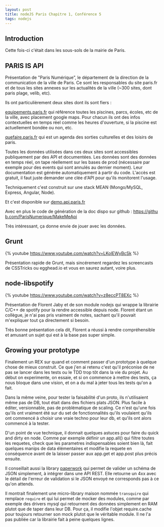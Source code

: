 ```yaml
---
layout: post
title: nodeJS Paris Chapitre 1, Conférence 5
tags: nodejs
---
```


## Introduction

Cette fois-ci c'était dans les sous-sols de la mairie de Paris.

## PARIS IS API

Présentation de "Paris Numérique”, le département de la direction de la
communication de la ville de Paris. Ce sont les responsables du site paris.fr
et de tous les sites annexes sur les actualités de la ville (~300 sites, dont
paris plage, velib, etc).

Ils ont particulièrement deux sites dont ils sont fiers :

[equipements.paris.fr](http://equipements.paris.fr/) qui référence toutes les
piscines, parcs, écoles, etc de la ville, avec placement google maps. Pour
chacun ils ont des infos contextuelles en temps réel comme les heures
d'ouverture, si la piscine est actuellement bondée ou non, etc.

[quefaire.paris.fr](http://quefaire.paris.fr/) qui est un agenda des sorties
culturelles et des loisirs de paris.

Toutes les données utilisées dans ces deux sites sont accessibles publiquement
par des API et documentées. Les données sont des données en temps réel, on
tape réellement sur les bases de prod (nécessaire par exemple pour des events
qui sont annulés au dernier moment). Leur documentation est générée
automatiquement à partir du code. L'accès est gratuit, il faut juste demander
une clée d'API pour qu'ils monitorent l'usage.

Techniquement c'est construit sur une stack MEAN (Mongo/MySQL, Express,
Angular, Node).

Et c'est disponible sur [demo.api.paris.fr](http://demo.api.paris.fr/)

Avec en plus le code de génération de la doc dispo sur github : [https://githu
b.com/ParisNumerique/MakeMeApi](https://github.com/ParisNumerique/MakeMeApi)

Très intéressant, ça donne envie de jouer avec les données.

## Grunt

{% youtube https://www.youtube.com/watch?v=LKolEWyBcSk %}

Présentation rapide de Grunt, mais sincérement regardez les screencasts de
CSSTricks ou egghead.io et vous en saurez autant, voire plus.

## node-libspotify

{% youtube https://www.youtube.com/watch?v=z8eccPT8EXc %}

Présentation de Florent Jaby et de son module nodejs qui wrappe la librairie
C/C++ de spotify pour la rendre accessible depuis node. Florent étant un
collègue, je n'ai pas pris vraiment de notes, sachant qu'il pouvait m'expliquer
tout ça directement si besoin.

Très bonne présentation cela dit, Florent a réussi à rendre compréhensible et
amusant un sujet qui est à la base pas super simple.

## Growing your prototype

Finalement un REX sur quand et comment passer d'un prototype à quelque chose
de mieux construit. Ce que j'en ai retenu c'est qu'il préconise de ne pas se
lancer dans les tests ou le TDD trop tôt dans la vie du projet. Au début on
experimente, on essaie, et si on commence à mettre des tests, ça nous bloque
dans une vision, et on a du mal à jeter tous les tests qu'on a fait.

Dans la même veine, pour tester la faisabilité d'un proto, ils n'utilisaient
même pas de DB, tout était dans des fichiers plats JSON. Plus facile à éditer,
versionnable, pas de problématique de scaling. Ce n'est qu'une fois qu'ils ont
vraiment été sur du set de fonctionnalités qu'ils voulaient qu'ils ont
commencé à choisir une vraie techno pour leur db, et qu'ils ont alors commencé
à la tester.

D'un point de vue technique, il donnait quelques astuces pour faire du quick
and dirty en node. Comme par exemple définir un app.all() qui filtre toutes
les requetes, check que les parametres indispensables soient bien là, fait
quelques manips de data élémentaires et modifie la requete en conséquence
avant de la laisser passer aux app.get et app.post plus précis ensuite.

Il conseillait aussi la library [paperwork](https://github.com/lperrin/paperwork)
qui permet de valider un schéma de JSON simplement, à intégrer dans une API
REST. Elle retourne un 4xx avec le détail de l'erreur de validation si le JSON
envoyé ne corresponds pas à ce qu'on attends.

Il montrait finalement une micro-library maison nommée `transquire` qui
remplace `require` et qui lui permet de mocker des modules, comme par exemple
des drivers mysql qui retournent des données simplement en RAM plutot que de
taper dans leur DB. Pour ça, il modifie l'objet require.cache pour toujours
retourner son mock plutot que le véritable module. Il ne l'a pas publiée car
la librairie fait à peine quelques lignes.

